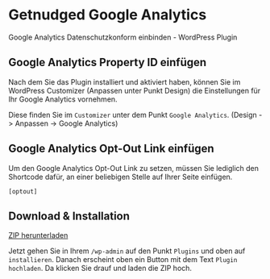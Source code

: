 # Getnudged Google Analytics
Google Analytics Datenschutzkonform einbinden - WordPress Plugin

## Google Analytics Property ID einfügen

Nach dem Sie das Plugin installiert und aktiviert haben, können Sie im WordPress Customizer (Anpassen unter Punkt Design) die Einstellungen für Ihr Google Analytics vornehmen.

Diese finden Sie im `Customizer` unter dem Punkt `Google Analytics`. (Design -> Anpassen -> Google Analytics)

## Google Analytics Opt-Out Link einfügen

Um den Google Analytics Opt-Out Link zu setzen, müssen Sie lediglich den Shortcode dafür, an einer beliebigen Stelle auf Ihrer Seite einfügen.

```
[optout]
```
## Download & Installation

[ZIP herunterladen](https://github.com/Getnudged/getnudged-google-analytics/archive/master.zip)

Jetzt gehen Sie in Ihrem `/wp-admin` auf den Punkt `Plugins` und oben auf `installieren`. Danach erscheint oben ein Button mit dem Text `Plugin hochladen`. Da klicken Sie drauf und laden die ZIP hoch.
